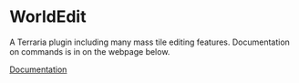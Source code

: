 # WorldEdit
A Terraria plugin including many mass tile editing features. Documentation on commands is in on the webpage below.

[Documentation](https://rozen.one/worldedit.html)
